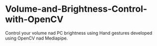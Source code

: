 # Volume-and-Brightness-Control-with-OpenCV

Control your volume nad PC brightness using Hand gestures developed using OpenCV nad Mediapipe.
